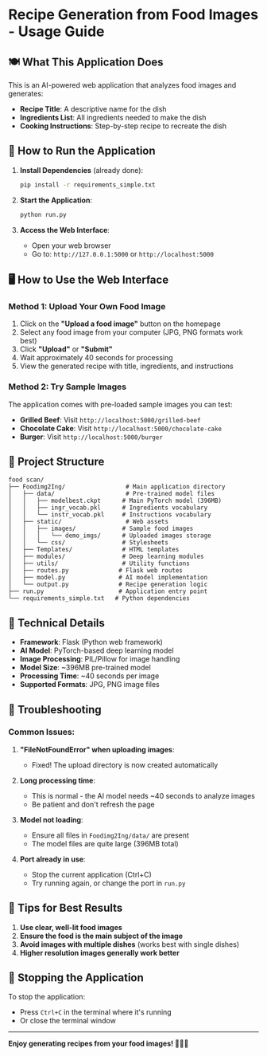 # Recipe Generation from Food Images - Usage Guide

## 🍽️ What This Application Does

This is an AI-powered web application that analyzes food images and generates:
- **Recipe Title**: A descriptive name for the dish
- **Ingredients List**: All ingredients needed to make the dish  
- **Cooking Instructions**: Step-by-step recipe to recreate the dish

## 🚀 How to Run the Application

1. **Install Dependencies** (already done):
   ```bash
   pip install -r requirements_simple.txt
   ```

2. **Start the Application**:
   ```bash
   python run.py
   ```

3. **Access the Web Interface**:
   - Open your web browser
   - Go to: `http://127.0.0.1:5000` or `http://localhost:5000`

## 🖥️ How to Use the Web Interface

### Method 1: Upload Your Own Food Image
1. Click on the **"Upload a food image"** button on the homepage
2. Select any food image from your computer (JPG, PNG formats work best)
3. Click **"Upload"** or **"Submit"**
4. Wait approximately 40 seconds for processing
5. View the generated recipe with title, ingredients, and instructions

### Method 2: Try Sample Images
The application comes with pre-loaded sample images you can test:
- **Grilled Beef**: Visit `http://localhost:5000/grilled-beef`
- **Chocolate Cake**: Visit `http://localhost:5000/chocolate-cake`  
- **Burger**: Visit `http://localhost:5000/burger`

## 📁 Project Structure

```
food scan/
├── Foodimg2Ing/                 # Main application directory
│   ├── data/                    # Pre-trained model files
│   │   ├── modelbest.ckpt      # Main PyTorch model (396MB)
│   │   ├── ingr_vocab.pkl      # Ingredients vocabulary
│   │   └── instr_vocab.pkl     # Instructions vocabulary
│   ├── static/                  # Web assets
│   │   ├── images/             # Sample food images
│   │   │   └── demo_imgs/      # Uploaded images storage
│   │   └── css/                # Stylesheets
│   ├── Templates/              # HTML templates
│   ├── modules/                # Deep learning modules
│   ├── utils/                  # Utility functions
│   ├── routes.py              # Flask web routes
│   ├── model.py               # AI model implementation
│   └── output.py              # Recipe generation logic
├── run.py                     # Application entry point
└── requirements_simple.txt   # Python dependencies
```

## 🔧 Technical Details

- **Framework**: Flask (Python web framework)
- **AI Model**: PyTorch-based deep learning model
- **Image Processing**: PIL/Pillow for image handling
- **Model Size**: ~396MB pre-trained model
- **Processing Time**: ~40 seconds per image
- **Supported Formats**: JPG, PNG image files

## 🐛 Troubleshooting

### Common Issues:

1. **"FileNotFoundError" when uploading images**:
   - Fixed! The upload directory is now created automatically

2. **Long processing time**:
   - This is normal - the AI model needs ~40 seconds to analyze images
   - Be patient and don't refresh the page

3. **Model not loading**:
   - Ensure all files in `Foodimg2Ing/data/` are present
   - The model files are quite large (396MB total)

4. **Port already in use**:
   - Stop the current application (Ctrl+C)
   - Try running again, or change the port in `run.py`

## 🎯 Tips for Best Results

1. **Use clear, well-lit food images**
2. **Ensure the food is the main subject of the image**
3. **Avoid images with multiple dishes** (works best with single dishes)
4. **Higher resolution images generally work better**

## 🔄 Stopping the Application

To stop the application:
- Press `Ctrl+C` in the terminal where it's running
- Or close the terminal window

---

**Enjoy generating recipes from your food images! 🍳👨‍🍳** 